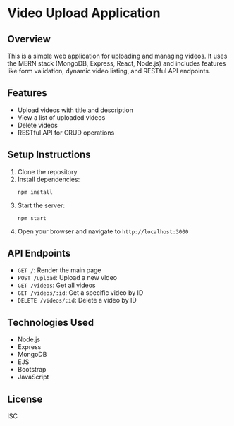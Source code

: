 # Video Upload Application

## Overview
This is a simple web application for uploading and managing videos. It uses the MERN stack (MongoDB, Express, React, Node.js) and includes features like form validation, dynamic video listing, and RESTful API endpoints.

## Features
- Upload videos with title and description
- View a list of uploaded videos
- Delete videos
- RESTful API for CRUD operations

## Setup Instructions
1. Clone the repository
2. Install dependencies:
   ```
   npm install
   ```
3. Start the server:
   ```
   npm start
   ```
4. Open your browser and navigate to `http://localhost:3000`

## API Endpoints
- `GET /`: Render the main page
- `POST /upload`: Upload a new video
- `GET /videos`: Get all videos
- `GET /videos/:id`: Get a specific video by ID
- `DELETE /videos/:id`: Delete a video by ID

## Technologies Used
- Node.js
- Express
- MongoDB
- EJS
- Bootstrap
- JavaScript

## License
ISC 
